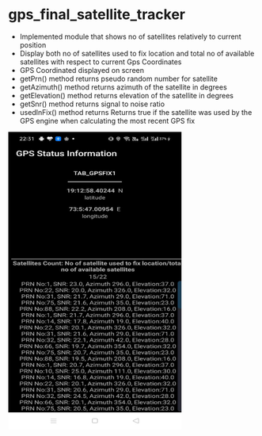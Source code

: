 # gps_final_satellite_tracker
* Implemented module that shows no of satellites relatively to current position
* Display both no of satellites used to fix location and total no of available satellites with respect to current Gps Coordinates
* GPS Coordinated displayed on screen
* getPrn()  method returns pseudo random number for satellite
* getAzimuth() method  returns azimuth of the satellite in degrees 
* getElevation() method returns  elevation of the satellite in degrees
* getSnr() method returns signal to noise ratio
* usedInFix() method returns Returns true if the satellite was used by the GPS engine when calculating the most recent GPS fix

<img src = "output2.jpeg" width = "350" height="600"/>
